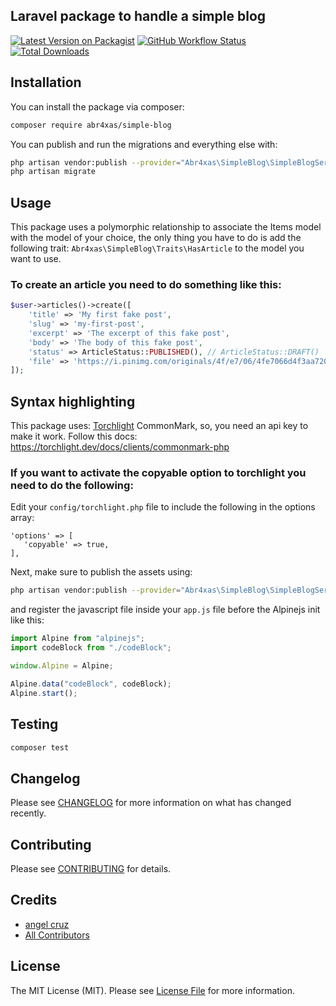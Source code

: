 ## Laravel package to handle a simple blog

[![Latest Version on Packagist](https://img.shields.io/packagist/v/abr4xas/simple-blog.svg?style=flat-square)](https://packagist.org/packages/abr4xas/simple-blog)
[![GitHub Workflow Status](https://img.shields.io/github/actions/workflow/status/abr4xas/simple-blog/run-tests.yml?style=flat-square)](https://github.com/abr4xas/simple-blog/actions)
[![Total Downloads](https://img.shields.io/packagist/dt/abr4xas/simple-blog.svg?style=flat-square)](https://packagist.org/packages/abr4xas/simple-blog)


## Installation

You can install the package via composer:

```bash
composer require abr4xas/simple-blog
```

You can publish and run the migrations and everything else with:

```bash
php artisan vendor:publish --provider="Abr4xas\SimpleBlog\SimpleBlogServiceProvider" --tag="simple-blog-migrations"
php artisan migrate
```

## Usage

This package uses a polymorphic relationship to associate the Items model with the model of your choice, the only thing you have to do is add the following trait: `Abr4xas\SimpleBlog\Traits\HasArticle` to the model you want to use.


### To create an article you need to do something like this:

```php
$user->articles()->create([
    'title' => 'My first fake post',
    'slug' => 'my-first-post',
    'excerpt' => 'The excerpt of this fake post',
    'body' => 'The body of this fake post',
    'status' => ArticleStatus::PUBLISHED(), // ArticleStatus::DRAFT()
    'file' => 'https://i.pinimg.com/originals/4f/e7/06/4fe7066d4f3aa7201e38484230fc32b3.jpg',
]);
```


## Syntax highlighting

This package uses: [Torchlight](https://torchlight.dev/docs) CommonMark, so, you need an api key to make it work. Follow this docs: https://torchlight.dev/docs/clients/commonmark-php

### If you want to activate the copyable option to torchlight you need to do the following:

Edit your `config/torchlight.php` file to include the following in the options array:

```
'options' => [
   'copyable' => true,
],
```

Next, make sure to publish the assets using:

```bash
php artisan vendor:publish --provider="Abr4xas\SimpleBlog\SimpleBlogServiceProvider" --tag="simple-blog-assets"
```

and register the javascript file inside your `app.js` file before the Alpinejs init like this:

```js
import Alpine from "alpinejs";
import codeBlock from "./codeBlock";

window.Alpine = Alpine;

Alpine.data("codeBlock", codeBlock);
Alpine.start();
```


## Testing


```bash
composer test
```

## Changelog

Please see [CHANGELOG](CHANGELOG.md) for more information on what has changed recently.

## Contributing

Please see [CONTRIBUTING](.github/CONTRIBUTING.md) for details.

## Credits

- [angel cruz](https://github.com/abr4xas)
- [All Contributors](../../contributors)

## License

The MIT License (MIT). Please see [License File](LICENSE.md) for more information.
